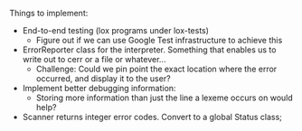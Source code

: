 Things to implement:

* End-to-end testing (lox programs under lox-tests)
  * Figure out if we can use Google Test infrastructure to achieve this
* ErrorReporter class for the interpreter.
  Something that enables us to write out to cerr or a file or whatever...
  * Challenge: Could we pin point the exact location where the error occurred,
    and display it to the user?
* Implement better debugging information:
  * Storing more information than just the line a lexeme occurs on would help?
* Scanner returns integer error codes. Convert to a global Status class;